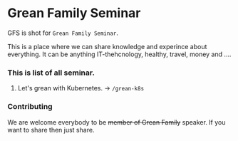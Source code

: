 # Grean Family Seminar

 GFS is shot for `Grean Family Seminar`.

 This is a place where we can share knowledge and experince about everything. It can be anything IT-thehcnology, healthy, travel, money and ....

### This is list of all seminar.
1. Let's grean with Kubernetes. -> `/grean-k8s`

### Contributing
We are welcome everybody to be ~~member of Grean Family~~ speaker.
If you want to share then just share.